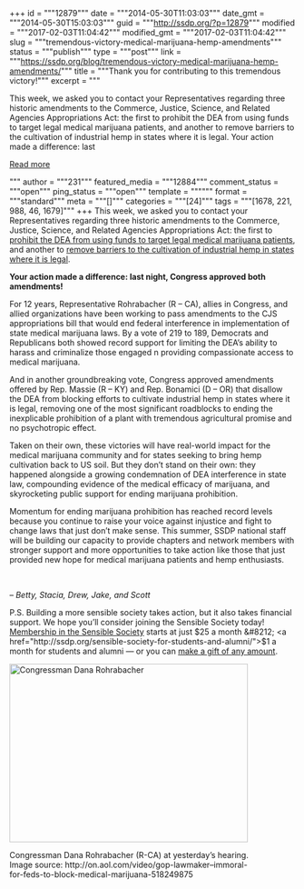 +++
id = """12879"""
date = """2014-05-30T11:03:03"""
date_gmt = """2014-05-30T15:03:03"""
guid = """http://ssdp.org/?p=12879"""
modified = """2017-02-03T11:04:42"""
modified_gmt = """2017-02-03T11:04:42"""
slug = """tremendous-victory-medical-marijuana-hemp-amendments"""
status = """publish"""
type = """post"""
link = """https://ssdp.org/blog/tremendous-victory-medical-marijuana-hemp-amendments/"""
title = """Thank you for contributing to this tremendous victory!"""
excerpt = """<p>This week, we asked you to contact your Representatives regarding three historic amendments to the Commerce, Justice, Science, and Related Agencies Appropriations Act: the first to prohibit the DEA from using funds to target legal medical marijuana patients, and another to remove barriers to the cultivation of industrial hemp in states where it is legal. Your action made a difference: last</p>
<div class="h10"></div>
<p><a class="more-link2 flat" href="https://ssdp.org/blog/tremendous-victory-medical-marijuana-hemp-amendments/">Read more</a></p>
"""
author = """231"""
featured_media = """12884"""
comment_status = """open"""
ping_status = """open"""
template = """"""
format = """standard"""
meta = """[]"""
categories = """[24]"""
tags = """[1678, 221, 988, 46, 1679]"""
+++
This week, we asked you to contact your Representatives regarding three historic amendments to the Commerce, Justice, Science, and Related Agencies Appropriations Act: the first to <a title="House Blocks DEA From Targeting Medical Marijuana" href="http://www.huffingtonpost.com/2014/05/30/dea-medical-marijuana-house-vote_n_5414679.html" target="_blank">prohibit the DEA from using funds to target legal medical marijuana patients</a>, and another to <a href="http://reason.com/blog/2014/05/30/dea-funding-bill-hemp-amendments-pass" target="_blank">remove barriers to the cultivation of industrial hemp in states where it is legal</a>.

<b>Your action made a difference: last night, Congress approved both amendments!</b>

For 12 years, Representative Rohrabacher (R &#8211; CA), allies in Congress, and allied organizations have been working to pass amendments to the CJS appropriations bill that would end federal interference in implementation of state medical marijuana laws. By a vote of 219 to 189, Democrats and Republicans both showed record support for limiting the DEA&#8217;s ability to harass and criminalize those engaged n providing compassionate access to medical marijuana.

And in another groundbreaking vote, Congress approved amendments offered by Rep. Massie (R &#8211; KY) and Rep. Bonamici (D &#8211; OR) that disallow the DEA from blocking efforts to cultivate industrial hemp in states where it is legal, removing one of the most significant roadblocks to ending the inexplicable prohibition of a plant with tremendous agricultural promise and no psychotropic effect.

Taken on their own, these victories will have real-world impact for the medical marijuana community and for states seeking to bring hemp cultivation back to US soil. But they don&#8217;t stand on their own: they happened alongside a growing condemnation of DEA interference in state law, compounding evidence of the medical efficacy of marijuana, and skyrocketing public support for ending marijuana prohibition.

Momentum for ending marijuana prohibition has reached record levels because you continue to raise your voice against injustice and fight to change laws that just don&#8217;t make sense. This summer, SSDP national staff will be building our capacity to provide chapters and network members with stronger support and more opportunities to take action like those that just provided new hope for medical marijuana patients and hemp enthusiasts.

&nbsp;

<em>&#8211; Betty, Stacia, Drew, Jake, and Scott</em>

P.S. Building a more sensible society takes action, but it also takes financial support. We hope you’ll consider joining the Sensible Society today! <a href="http://ssdp.org/sensible-society">Membership in the Sensible Society</a> starts at just $25 a month &#8212; <a href="http://ssdp.org/sensible-society-for-students-and-alumni/">$1 a month for students and alumni</a> &#8212; or you can <a href="https://ssdp.nationbuilder.com/donate">make a gift of any amount</a>.

<div id="attachment_12884" style="width: 430px" class="wp-caption aligncenter"><a href="http://on.aol.com/video/gop-lawmaker--immoral-for-feds-to-block-medical-marijuana-518249875" target="_blank"><img class="wp-image-12884" src="http://ssdp.org/assets/GOP-Lawmaker-Immoral-For-Feds-To-Block-Medical-Marijuana-AOL-On.png" alt="Congressman Dana Rohrabacher" width="420" height="314" /></a><p class="wp-caption-text">Congressman Dana Rohrabacher (R-CA) at yesterday&#8217;s hearing. Image source: http://on.aol.com/video/gop-lawmaker&#8211;immoral-for-feds-to-block-medical-marijuana-518249875</p></div>
